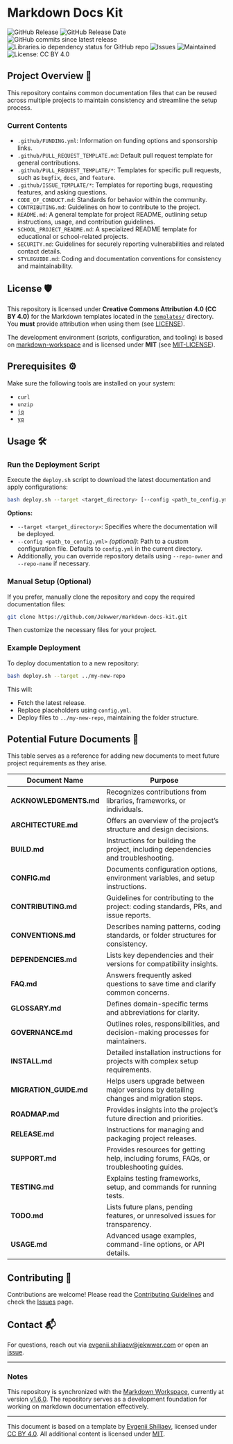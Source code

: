 # Markdown Docs Kit

![GitHub Release](https://img.shields.io/github/v/release/Jekwwer/markdown-docs-kit?logo=github&link=https%3A%2F%2Fgithub.com%2FJekwwer%2Fmarkdown-docs-kit%2Freleases%2Flatest)
![GitHub Release Date](https://img.shields.io/github/release-date/Jekwwer/markdown-docs-kit?link=https%3A%2F%2Fgithub.com%2FJekwwer%2Fmarkdown-docs-kit%2Freleases%2Flatest)
![GitHub commits since latest release](https://img.shields.io/github/commits-since/Jekwwer/markdown-docs-kit/latest?link=https%3A%2F%2Fgithub.com%2FJekwwer%2Fmarkdown-docs-kit%2Freleases%2Flatest)
![Libraries.io dependency status for GitHub repo](https://img.shields.io/librariesio/github/Jekwwer/markdown-docs-kit?logo=librariesdotio&logoColor=%23FFFFFF)
![Issues](https://img.shields.io/github/issues/Jekwwer/markdown-docs-kit?logo=github&link=https%3A%2F%2Fgithub.com%2FJekwwer%2Fmarkdown-docs-kit%2Fissues)
![Maintained](https://img.shields.io/maintenance/yes/2025)
![License: CC BY 4.0](https://img.shields.io/badge/License-CC%20BY%204.0-blue.svg)

## Project Overview 🚀

This repository contains common documentation files that can be reused across multiple projects
to maintain consistency and streamline the setup process.

### Current Contents

- `.github/FUNDING.yml`: Information on funding options and sponsorship links.
- `.github/PULL_REQUEST_TEMPLATE.md`: Default pull request template for general contributions.
- `.github/PULL_REQUEST_TEMPLATE/*`: Templates for specific pull requests, such as `bugfix`, `docs`, and `feature`.
- `.github/ISSUE_TEMPLATE/*`: Templates for reporting bugs, requesting features, and asking questions.
- `CODE_OF_CONDUCT.md`: Standards for behavior within the community.
- `CONTRIBUTING.md`: Guidelines on how to contribute to the project.
- `README.md`: A general template for project README, outlining setup instructions, usage,
  and contribution guidelines.
- `SCHOOL_PROJECT_README.md`: A specialized README template for educational or school-related projects.
- `SECURITY.md`: Guidelines for securely reporting vulnerabilities and related contact details.
- `STYLEGUIDE.md`: Coding and documentation conventions for consistency and maintainability.

## License 🛡️

This repository is licensed under **Creative Commons Attribution 4.0 (CC BY 4.0)**
for the Markdown templates located in the [`templates/`][templates-dir] directory.
You **must** provide attribution when using them (see [LICENSE][license]).

The development environment (scripts, configuration, and tooling) is based on
[markdown-workspace][jekwwer-markdown-workspace] and is licensed under **MIT** (see [MIT-LICENSE][mit-license]).

## Prerequisites ⚙️

Make sure the following tools are installed on your system:

- `curl`
- `unzip`
- [`jq`][jq-web]
- [`yq`][yq-git]

## Usage 🛠️

### Run the Deployment Script

Execute the `deploy.sh` script to download the latest documentation and apply configurations:

```bash
bash deploy.sh --target <target_directory> [--config <path_to_config.yml>]
```

**Options:**

- `--target <target_directory>`: Specifies where the documentation will be deployed.
- `--config <path_to_config.yml>` _(optional)_: Path to a custom configuration file.
  Defaults to `config.yml` in the current directory.
- Additionally, you can override repository details using `--repo-owner` and `--repo-name` if necessary.

### Manual Setup (Optional)

If you prefer, manually clone the repository and copy the required documentation files:

```bash
git clone https://github.com/Jekwwer/markdown-docs-kit.git
```

Then customize the necessary files for your project.

### Example Deployment

To deploy documentation to a new repository:

```bash
bash deploy.sh --target ../my-new-repo
```

This will:

- Fetch the latest release.
- Replace placeholders using `config.yml`.
- Deploy files to `../my-new-repo`, maintaining the folder structure.

## Potential Future Documents 📜

This table serves as a reference for adding new documents to meet future project requirements as they arise.

| **Document Name**      | **Purpose**                                                                             |
| ---------------------- | --------------------------------------------------------------------------------------- |
| **ACKNOWLEDGMENTS.md** | Recognizes contributions from libraries, frameworks, or individuals.                    |
| **ARCHITECTURE.md**    | Offers an overview of the project’s structure and design decisions.                     |
| **BUILD.md**           | Instructions for building the project, including dependencies and troubleshooting.      |
| **CONFIG.md**          | Documents configuration options, environment variables, and setup instructions.         |
| **CONTRIBUTING.md**    | Guidelines for contributing to the project: coding standards, PRs, and issue reports.   |
| **CONVENTIONS.md**     | Describes naming patterns, coding standards, or folder structures for consistency.      |
| **DEPENDENCIES.md**    | Lists key dependencies and their versions for compatibility insights.                   |
| **FAQ.md**             | Answers frequently asked questions to save time and clarify common concerns.            |
| **GLOSSARY.md**        | Defines domain-specific terms and abbreviations for clarity.                            |
| **GOVERNANCE.md**      | Outlines roles, responsibilities, and decision-making processes for maintainers.        |
| **INSTALL.md**         | Detailed installation instructions for projects with complex setup requirements.        |
| **MIGRATION_GUIDE.md** | Helps users upgrade between major versions by detailing changes and migration steps.    |
| **ROADMAP.md**         | Provides insights into the project’s future direction and priorities.                   |
| **RELEASE.md**         | Instructions for managing and packaging project releases.                               |
| **SUPPORT.md**         | Provides resources for getting help, including forums, FAQs, or troubleshooting guides. |
| **TESTING.md**         | Explains testing frameworks, setup, and commands for running tests.                     |
| **TODO.md**            | Lists future plans, pending features, or unresolved issues for transparency.            |
| **USAGE.md**           | Advanced usage examples, command-line options, or API details.                          |

## Contributing 👥

Contributions are welcome! Please read the [Contributing Guidelines][contributing] and check the [Issues][issues] page.

## Contact 📬

For questions, reach out via [evgenii.shiliaev@jekwwer.com][evgenii.shiliaev@jekwwer.com] or open an [issue][issues].

---

### Notes

This repository is synchronized with the [Markdown Workspace][jekwwer-markdown-workspace],
currently at version [v1.6.0][jekwwer-markdown-workspace-v1.6.0].
The repository serves as a development foundation for working on markdown documentation effectively.

---

This document is based on a template by [Evgenii Shiliaev][evgenii-shiliaev-github],
licensed under [CC BY 4.0][jekwwer-markdown-docs-kit-license]. All additional content is licensed under [MIT][mit-license].

[contributing]: https://github.com/Jekwwer/markdown-docs-kit/blob/main/CONTRIBUTING.md
[evgenii-shiliaev-github]: https://github.com/Jekwwer
[evgenii.shiliaev@jekwwer.com]: mailto:evgenii.shiliaev@jekwwer.com
[issues]: https://github.com/Jekwwer/markdown-docs-kit/issues
[jekwwer-markdown-docs-kit-license]: https://github.com/Jekwwer/markdown-docs-kit/blob/main/LICENSE
[jekwwer-markdown-workspace]: https://github.com/Jekwwer/markdown-workspace
[jekwwer-markdown-workspace-v1.6.0]: https://github.com/Jekwwer/markdown-workspace/tree/v1.6.0
[jq-web]: https://stedolan.github.io/jq
[license]: https://github.com/Jekwwer/markdown-docs-kit/blob/main/LICENSE
[mit-license]: https://github.com/Jekwwer/markdown-docs-kit/blob/main/MIT-LICENSE
[templates-dir]: https://github.com/Jekwwer/markdown-docs-kit/blob/main/templates
[yq-git]: https://github.com/mikefarah/yq

